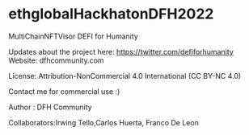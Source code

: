 # ethglobalHackhatonDFH2022
MultiChainNFTVisor
DEFI for Humanity

Updates about the project here: https://twitter.com/defiforhumanity
Website: dfhcommunity.com

License: Attribution-NonCommercial 4.0 International (CC BY-NC 4.0)

Contact me for commercial use :)

Author : DFH Community 


Collaborators:Irwing Tello,Carlos Huerta, Franco De Leon 
